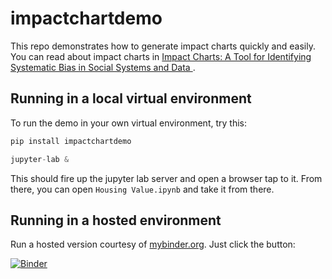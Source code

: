 # impactchartdemo

This repo demonstrates how to generate impact charts quickly and easily. You can read
about impact charts in 
[Impact Charts: A Tool for Identifying Systematic Bias in Social Systems and Data ](https://datapinions.com/wp-content/uploads/2024/01/impactcharts.pdf).

## Running in a local virtual environment

To run the demo in your own virtual environment, try this:

```python
pip install impactchartdemo
```

```python
jupyter-lab &
```

This should fire up the jupyter lab server and open a browser tap to it. From there, you can open `Housing Value.ipynb`
and take it from there.

## Running in a hosted environment

Run a hosted version courtesy of [mybinder.org](mybinder.org). Just click the button:

[![Binder](https://mybinder.org/badge_logo.svg)](https://mybinder.org/v2/gh/vengroff/impactchartdemo/0.1.2?labpath=Housing+Value.ipynb)
